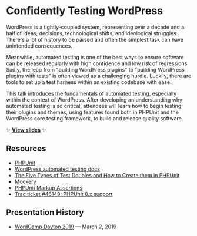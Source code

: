 # Confidently Testing WordPress

WordPress is a tightly-coupled system, representing over a decade and a half of ideas, decisions, technological shifts, and ideological struggles. There's a lot of history to be parsed and often the simplest task can have unintended consequences.

Meanwhile, automated testing is one of the best ways to ensure software can be released regularly with high confidence and low risk of regressions. Sadly, the leap from "building WordPress plugins" to "building WordPress plugins with tests" is often viewed as a challenging hurdle. Luckily, there are tools to set up a test harness within an existing codebase with ease.

This talk introduces the fundamentals of automated testing, especially within the context of WordPress. After developing an understanding why automated testing is so critical, attendees will learn how to begin testing their plugins and themes, using features found both in PHPUnit and the WordPress core testing framework, to build and release quality software.

:sparkles: **[View slides](http://stevegrunwell.github.io/confidently-testing-wordpress)** :sparkles:

## Resources

* [PHPUnit](https://phpunit.de/)
* [WordPress automated testing docs](https://make.wordpress.org/core/handbook/testing/automated-testing/phpunit/)
* [The Five Types of Test Doubles and How to Create them in PHPUnit](https://jmauerhan.wordpress.com/2018/10/04/the-5-types-of-test-doubles-and-how-to-create-them-in-phpunit/)
* [Mockery](http://docs.mockery.io/en/latest/)
* [PHPUnit Markup Assertions](https://github.com/stevegrunwell/phpunit-markup-assertions)
* [Trac ticket #46149: PHPUnit 8.x support](https://core.trac.wordpress.org/ticket/46149)

## Presentation History

* [WordCamp Dayton 2019](https://2019.dayton.wordcamp.org) — March 2, 2019
